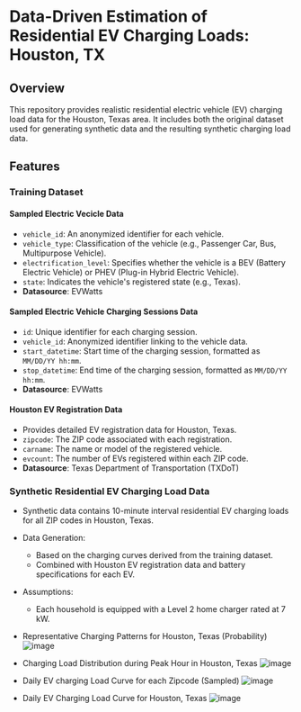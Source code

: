 # Data-Driven Estimation of Residential EV Charging Loads: Houston, TX

## Overview
This repository provides realistic residential electric vehicle (EV) charging load data for the Houston, Texas area. It includes both the original dataset used for generating synthetic data and the resulting synthetic charging load data.

## Features
### Training Dataset
#### Sampled Electric Vecicle Data
- `vehicle_id`: An anonymized identifier for each vehicle.
- `vehicle_type`: Classification of the vehicle (e.g., Passenger Car, Bus, Multipurpose Vehicle).
- `electrification_level`: Specifies whether the vehicle is a BEV (Battery Electric Vehicle) or PHEV (Plug-in Hybrid Electric Vehicle).
- `state`: Indicates the vehicle's registered state (e.g., Texas).
- **Datasource**: EVWatts

#### Sampled Electric Vehicle Charging Sessions Data
- `id`: Unique identifier for each charging session.
- `vehicle_id`: Anonymized identifier linking to the vehicle data.
- `start_datetime`: Start time of the charging session, formatted as `MM/DD/YY hh:mm`.
- `stop_datetime`: End time of the charging session, formatted as `MM/DD/YY hh:mm`.
- **Datasource**: EVWatts

#### Houston EV Registration Data
- Provides detailed EV registration data for Houston, Texas.
- `zipcode`: The ZIP code associated with each registration.
- `carname`: The name or model of the registered vehicle.
- `evcount`: The number of EVs registered within each ZIP code.
- **Datasource**: Texas Department of Transportation (TXDoT)


### Synthetic Residential EV Charging Load Data
- Synthetic data contains 10-minute interval residential EV charging loads for all ZIP codes in Houston, Texas.
- Data Generation:
  - Based on the charging curves derived from the training dataset.
  - Combined with Houston EV registration data and battery specifications for each EV.
- Assumptions:
  - Each household is equipped with a Level 2 home charger rated at 7 kW.

- Representative Charging Patterns for Houston, Texas (Probability)
![image](https://github.com/user-attachments/assets/c746f47b-374d-4c8d-a3ae-22433ad780ce)

- Charging Load Distribution during Peak Hour in Houston, Texas
![image](https://github.com/user-attachments/assets/f0ff0359-58ef-42f0-ab35-d29df30a20d9)

- Daily EV charging Load Curve for each Zipcode (Sampled)
![image](https://github.com/user-attachments/assets/b635a2df-f262-4c65-b80e-91492b3477c0)

- Daily EV Charging Load Curve for Houston, Texas
![image](https://github.com/user-attachments/assets/abc5facd-04c3-4239-ab9b-4140e4775232)

